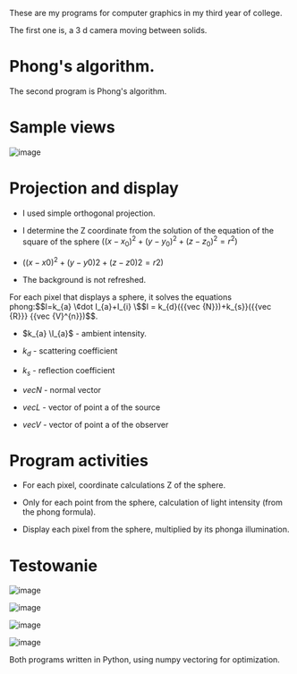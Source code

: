 These are my programs for computer graphics in my third year of college.

The first one is, a 3 d camera moving between solids. 

Phong's algorithm.
==================

The second program is Phong's algorithm.

Sample views 
===================

![image](data/dobrze_odbija.png)

Projection and display
=========================

- I used simple orthogonal projection.

- I determine the Z coordinate from the solution of the equation
    of the square of the sphere
    $((x-x_{0})^2 + (y-y_{0})^2 + (z-z_{0})^2 = r^2)$
- $((x − x0)^2 + (y − y0)2 + (z − z0)2 = r2)$
- The background is not refreshed.

For each pixel that displays a sphere, it solves the equations
phong:$$I=k_{a} \¢dot I_{a}+I_{i} \$$I = k_{d}({{vec {N}})+k_{s}}({{vec {R}}} \{{vec {V}^{n}})$$.

- $k_{a} \I_{a}$ - ambient intensity.

- $k_{d}$ - scattering coefficient

- $k_{s}$ - reflection coefficient

- $vec{N}$ - normal vector

- $vec{L}$ - vector of point a of the source

- $vec{V}$ - vector of point a of the observer

Program activities
==================

- For each pixel, coordinate calculations Z of the sphere.

- Only for each point from the sphere, calculation of light intensity (from the
    phong formula).

- Display each pixel from the sphere, multiplied by its
    phonga illumination.

Testowanie
==========

![image](data/bardzo_dobrze_odbija.png)

![image](data/dobrze_odbija.png)

![image](data/słabo_odbija.png)

![image](data/bardzo_slabo_odbija.png)


Both programs written in Python, using numpy vectoring for optimization.
